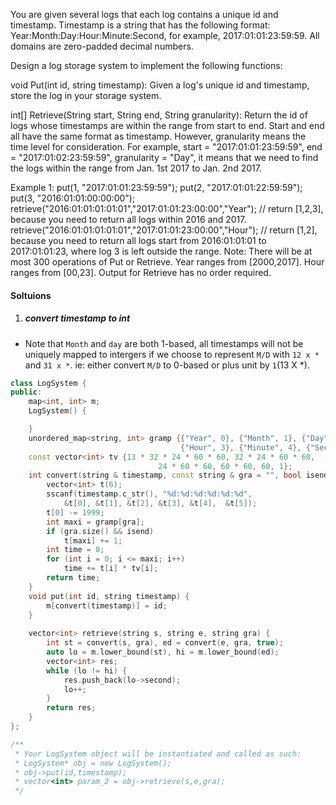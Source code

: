 You are given several logs that each log contains a unique id and timestamp. Timestamp is a string that has the following format: Year:Month:Day:Hour:Minute:Second, for example, 2017:01:01:23:59:59. All domains are zero-padded decimal numbers.

Design a log storage system to implement the following functions:

void Put(int id, string timestamp): Given a log's unique id and timestamp, store the log in your storage system.


int[] Retrieve(String start, String end, String granularity): Return the id of logs whose timestamps are within the range from start to end. Start and end all have the same format as timestamp. However, granularity means the time level for consideration. For example, start = "2017:01:01:23:59:59", end = "2017:01:02:23:59:59", granularity = "Day", it means that we need to find the logs within the range from Jan. 1st 2017 to Jan. 2nd 2017.

Example 1:
put(1, "2017:01:01:23:59:59");
put(2, "2017:01:01:22:59:59");
put(3, "2016:01:01:00:00:00");
retrieve("2016:01:01:01:01:01","2017:01:01:23:00:00","Year"); // return [1,2,3], because you need to return all logs within 2016 and 2017.
retrieve("2016:01:01:01:01:01","2017:01:01:23:00:00","Hour"); // return [1,2], because you need to return all logs start from 2016:01:01:01 to 2017:01:01:23, where log 3 is left outside the range.
Note:
There will be at most 300 operations of Put or Retrieve.
Year ranges from [2000,2017]. Hour ranges from [00,23].
Output for Retrieve has no order required.

#### Soltuions

1. ##### convert timestamp to int

- Note that `Month` and `day` are both 1-based, all timestamps will not be uniquely mapped to intergers if we choose to represent `M/D` with `12 x *` and `31 x *`. ie: either convert `M/D` to 0-based or plus unit by `1`(13 X *).

```cpp
class LogSystem {
public:
    map<int, int> m;
    LogSystem() {

    }
    unordered_map<string, int> gramp {{"Year", 0}, {"Month", 1}, {"Day", 2}, {"", 5},
                                      {"Hour", 3}, {"Minute", 4}, {"Second", 5}};
    const vector<int> tv {13 * 32 * 24 * 60 * 60, 32 * 24 * 60 * 60, 
                                 24 * 60 * 60, 60 * 60, 60, 1};
    int convert(string & timestamp, const string & gra = "", bool isend = false) {
        vector<int> t(6);
        sscanf(timestamp.c_str(), "%d:%d:%d:%d:%d:%d", 
            &t[0], &t[1], &t[2], &t[3], &t[4],  &t[5]);
        t[0] -= 1999;
        int maxi = gramp[gra];
        if (gra.size() && isend)
            t[maxi] += 1;
        int time = 0;
        for (int i = 0; i <= maxi; i++)
            time += t[i] * tv[i];
        return time;
    }
    void put(int id, string timestamp) {
        m[convert(timestamp)] = id;
    }
    
    vector<int> retrieve(string s, string e, string gra) {
        int st = convert(s, gra), ed = convert(e, gra, true);
        auto lo = m.lower_bound(st), hi = m.lower_bound(ed);
        vector<int> res;
        while (lo != hi) {
            res.push_back(lo->second);
            lo++;
        }
        return res;
    }
};

/**
 * Your LogSystem object will be instantiated and called as such:
 * LogSystem* obj = new LogSystem();
 * obj->put(id,timestamp);
 * vector<int> param_2 = obj->retrieve(s,e,gra);
 */
```